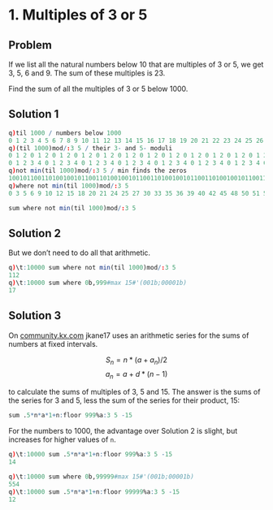 # 1. Multiples of 3 or 5

## Problem

If we list all the natural numbers below 10 that are multiples of 3 or 5, we get 3, 5, 6 and 9. The sum of these multiples is 23.

Find the sum of all the multiples of 3 or 5 below 1000.


## Solution 1

```q
q)til 1000 / numbers below 1000
0 1 2 3 4 5 6 7 8 9 10 11 12 13 14 15 16 17 18 19 20 21 22 23 24 25 26 27 28 ..
q)(til 1000)mod/:3 5 / their 3- and 5- moduli
0 1 2 0 1 2 0 1 2 0 1 2 0 1 2 0 1 2 0 1 2 0 1 2 0 1 2 0 1 2 0 1 2 0 1 2 0 1 2..
0 1 2 3 4 0 1 2 3 4 0 1 2 3 4 0 1 2 3 4 0 1 2 3 4 0 1 2 3 4 0 1 2 3 4 0 1 2 3..
q)not min(til 1000)mod/:3 5 / min finds the zeros
10010110011010010010110011010010010110011010010010110011010010010110011010010..
q)where not min(til 1000)mod/:3 5
0 3 5 6 9 10 12 15 18 20 21 24 25 27 30 33 35 36 39 40 42 45 48 50 51 54 55 5..
```
```q
sum where not min(til 1000)mod/:3 5
```

## Solution 2

But we don’t need to do all that arithmetic.

```q
q)\t:10000 sum where not min(til 1000)mod/:3 5
112
q)\t:10000 sum where 0b,999#max 15#'(001b;00001b)
17
```

## Solution 3

On [community.kx.com](https://community.kx.com/t5/kdb-and-q/Q-For-Problems-Episode-1/m-p/13090) jkane17 uses an arithmetic series for the sums of numbers at fixed intervals.

$$ S_n = n * (a + a_n)/2$$
$$ a_n = a + d * (n-1)$$

to calculate the sums of multiples of 3, 5 and 15.
The answer is the sums of the series for 3 and 5, less the sum of the series for their product, 15:

```q
sum .5*n*a*1+n:floor 999%a:3 5 -15
```

For the numbers to 1000, the advantage over Solution 2 is slight, but increases for higher values of `n`.

```q
q)\t:10000 sum .5*n*a*1+n:floor 999%a:3 5 -15
14

q)\t:10000 sum where 0b,99999#max 15#'(001b;00001b)
554
q)\t:10000 sum .5*n*a*1+n:floor 99999%a:3 5 -15
12
```

